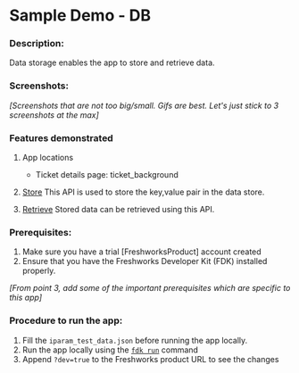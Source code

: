 # Sample Demo - DB

### Description:

Data storage enables the app to store and retrieve data.

### Screenshots:

_[Screenshots that are not too big/small. Gifs are best. Let's just stick to 3 screenshots at the max]_

### Features demonstrated

1. App locations
    - Ticket details page: ticket_background

2. [Store](https://developers.freshdesk.com/v2/docs/data-storage/#store)
  This API is used to store the key,value pair in the data store.

3. [Retrieve](https://developers.freshdesk.com/v2/docs/data-storage/#retrieve)
  Stored data can be retrieved using this API.

### Prerequisites:
1. Make sure you have a trial [FreshworksProduct] account created
2. Ensure that you have the Freshworks Developer Kit (FDK) installed properly.

_[From point 3, add some of the important prerequisites which are specific to this app]_

### Procedure to run the app:
1. Fill the `iparam_test_data.json` before running the app locally.
2. Run the app locally using the [`fdk run`](https://developers.freshchat.com/v2/docs/freshworks-cli/#run) command
3. Append `?dev=true` to the Freshworks product URL to see the changes
